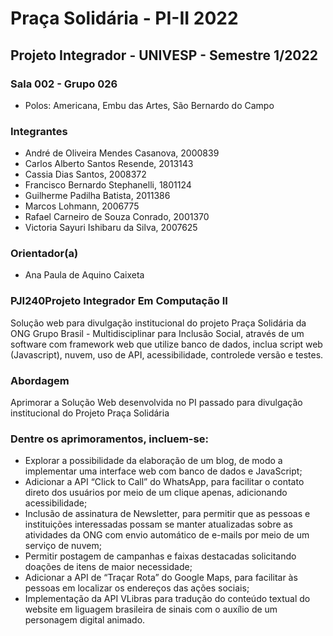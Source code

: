 # Praça Solidária - PI-II 2022
## Projeto Integrador - UNIVESP - Semestre 1/2022

### Sala 002 - Grupo 026
- Polos: Americana, Embu das Artes, São Bernardo do Campo

### Integrantes
- André de Oliveira Mendes Casanova, 2000839
- Carlos Alberto Santos Resende, 2013143
- Cassia Dias Santos, 2008372
- Francisco Bernardo Stephanelli, 1801124
- Guilherme Padilha Batista, 2011386
- Marcos Lohmann, 2006775
- Rafael Carneiro de Souza Conrado, 2001370
- Victoria Sayuri Ishibaru da Silva, 2007625

### Orientador(a)
- Ana Paula de Aquino Caixeta

### PJI240Projeto Integrador Em Computação II

Solução web para divulgação institucional do projeto Praça Solidária da ONG Grupo Brasil - Multidisciplinar para Inclusão Social, através de um software com framework web que utilize banco de dados, inclua script web (Javascript), nuvem, uso de API, acessibilidade, controlede versão e testes.

### Abordagem

Aprimorar a Solução Web desenvolvida no PI passado para divulgação institucional do Projeto Praça Solidária

### Dentre os aprimoramentos, incluem-se:

- Explorar a possibilidade da elaboração de um blog, de modo a implementar uma interface web com banco de dados e JavaScript;
- Adicionar a API “Click to Call” do WhatsApp, para facilitar o contato direto dos usuários por meio de um clique apenas, adicionando acessibilidade;
- Inclusão de assinatura de Newsletter, para permitir que as pessoas e instituições interessadas possam se manter atualizadas sobre as atividades da ONG com envio automático de e-mails por meio de um serviço de nuvem;
- Permitir postagem de campanhas e faixas destacadas solicitando doações de itens de maior necessidade;
- Adicionar a API de “Traçar Rota” do Google Maps, para facilitar às pessoas em localizar os endereços das ações sociais;
- Implementação da API VLibras para tradução do conteúdo textual do website em liguagem brasileira de sinais com o auxílio de um personagem digital animado.
